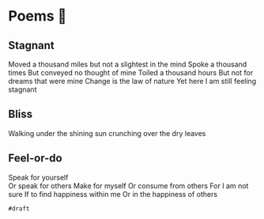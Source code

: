 # Poems 🌼

## Stagnant

Moved a thousand miles
but not a slightest in the mind
Spoke a thousand times
But conveyed no thought of mine
Toiled a thousand hours
But not for dreams that were mine
Change is the law of nature
Yet here I am still feeling stagnant

## Bliss

Walking under the shining sun
crunching over the dry leaves

## Feel-or-do

Speak for yourself  
Or speak for others
Make for myself
Or consume from others
For I am not sure
If to find happiness within me
Or in the happiness of others

`#draft`